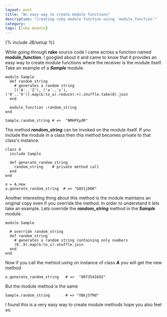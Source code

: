 ```yaml
---
layout: post
title: "An easy way to create module functions"
description: "creating ruby module function using 'module_function'"
category:
tags: [ruby module]
---
```

{% include JB/setup %}

While going through **rake** source code I came across a function named **module_function**. I googled about it and came to know that it provides an easy way to create module functions where the receiver is the module itself. Take an example of a ___Sample___ module.

    module Sample
      def random_string
        # generates a random string
        [('A'..'Z'), ('a'..'z'), ('0'..'9')].map(&:to_a).reduce(:+).shuffle.take(8).join
      end

      module_function :random_string
    end

    Sample.random_string # =>  "NMHPXydR"

The method ___random_string___ can be invoked on the module itself. If you include the module in a class then this method becomes private to that class's instance.

    class A
      include Sample

      def generate_random_string
        random_string    # private method call
      end
    end

    o = A.new
    o.generate_random_string  # => "GQV1j0OK"

Another interesting thing about this method is the module maintains an original copy even if you override the method. In order to understand it lets take an example. Lets override the ___random_string___ method in the ___Sample___ module.

    module Sample

      # override random_string
      def random_string
        # generates a random string containing only numbers
        (0..9).map(&:to_s).shuffle.join
      end
    end

Now if you call the mehtod using on instance of class ___A___ you will get the new method

    o.generate_random_string   # =>  "8073541692"

But the module method is the same

    Sample.random_string       # => "VBkj5fMd"

I found this is a very easy way to create module methods hope you also feel so.